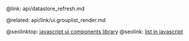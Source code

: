 @link: api/datastore_refresh.md

@related:
	api/link/ui.grouplist_render.md

@seolinktop: [javascript ui components library](https://webix.com)
@seolink: [list in javascript](https://webix.com/widget/list/)